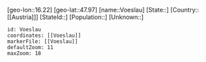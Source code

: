 ﻿---
location: [47.97,16.22]
mapzoom: [7,12] 
mapmarker: city 
type: City
tags:
- geo/City


SpocWebEntityId: 35375
isDeleted: false
confidential: public

---
[geo-lon::16.22]
[geo-lat::47.97]
[name::Voeslau]
[State::]
[Country::[[Austria]]]
[StateId::]
[Population::]
[Unknown::]


```leaflet
id: Voeslau
coordinates: [[Voeslau]]
markerFile: [[Voeslau]]
defaultZoom: 11 
maxZoom: 18
```
